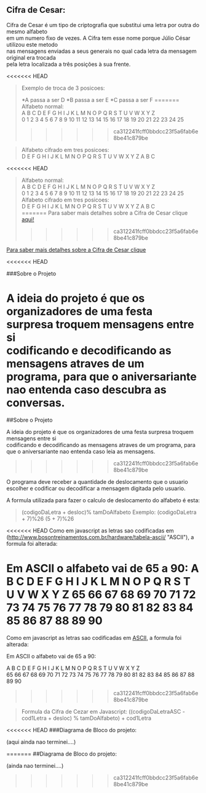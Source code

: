 ## Cifra de Cesar:

Cifra de Cesar é um tipo de criptografia que substitui uma letra por outra do mesmo alfabeto  
em um numero fixo de vezes. A Cifra tem esse nome porque Júlio César utilizou este metodo   
nas mensagens enviadas a seus generais no qual cada letra da mensagem original era trocada     
pela letra localizada a três posições à sua frente.

<<<<<<< HEAD
>Exemplo de troca de 3 posicoes:  
>
>*A passa a ser D
>*B passa a ser E
>*C passa a ser F
=======
>Alfabeto normal:   
>A B C D E F G H I J  K  L  M  N  O  P  Q  R  S  T  U  V  W  X  Y  Z  
>0 1 2 3 4 5 6 7 8 9  10 11 12 13 14 15 16 17 18 19 20 21 22 23 24 25  
>>>>>>> ca312241fcff0bbdcc23f5a6fab6e8be41c879be

>Alfabeto cifrado em tres posicoes:  
>D E F G H I J K L M  N  O  P  Q  R  S  T  U  V  W  X  Y  Z  A  B  C  

<<<<<<< HEAD
>Alfabeto normal:   
>A B C D E F G H I J  K  L  M  N  O  P  Q  R  S  T  U  V  W  X  Y  Z  
>0 1 2 3 4 5 6 7 8 9  10 11 12 13 14 15 16 17 18 19 20 21 22 23 24 25  
>Alfabeto cifrado em tres posicoes:  
>D E F G H I J K L M  N  O  P  Q  R  S  T  U  V  W  X  Y  Z  A  B  C  
=======
Para saber mais detalhes sobre a Cifra de Cesar clique [aqui!](https://pt.wikipedia.org/wiki/Cifra_de_C%C3%A9sar)  
>>>>>>> ca312241fcff0bbdcc23f5a6fab6e8be41c879be

[Para saber mais detalhes sobre a Cifra de Cesar clique](https://pt.wikipedia.org/wiki/Cifra_de_C%C3%A9sar " aqui!")  

<<<<<<< HEAD

###Sobre o Projeto

A ideia do projeto é que os organizadores de uma festa surpresa troquem mensagens entre si   
codificando e decodificando as mensagens atraves de um programa, para que o aniversariante 
nao entenda caso descubra as conversas. 
=======
##Sobre o Projeto  

A ideia do projeto é que os organizadores de uma festa surpresa troquem mensagens entre si   
codificando e decodificando as mensagens atraves de um programa, para que o aniversariante 
nao entenda caso leia as mensagens. 
>>>>>>> ca312241fcff0bbdcc23f5a6fab6e8be41c879be

O programa deve receber a quantidade de deslocamento que o usuario escolher e codificar ou decodificar a mensagem digitada pelo usuario.

A formula utilizada para fazer o calculo de deslocamento do alfabeto é esta:  

>(codigoDaLetra + desloc)% tamDoAlfabeto
>Exemplo: (codigoDaLetra + 7)%26
>(5 + 7)%26


<<<<<<< HEAD
Como em javascript as letras sao codificadas em (http://www.bosontreinamentos.com.br/hardware/tabela-ascii/ "ASCII"), a formula foi alterada:
    
    
Em ASCII o alfabeto vai de 65 a 90:
A  B  C  D  E  F  G  H  I  J  K  L  M  N  O  P  Q  R  S  T  U  V  W  X  Y  Z
65 66 67 68 69 70 71 72 73 74 75 76 77 78 79 80 81 82 83 84 85 86 87 88 89 90
=======
Como em javascript as letras sao codificadas em [ASCII](http://www.bosontreinamentos.com.br/hardware/tabela-ascii/), a formula foi alterada:
    
    
Em ASCII o alfabeto vai de 65 a 90:  

A  B  C  D  E  F  G  H  I  J  K  L  M  N  O  P  Q  R  S  T  U  V  W  X  Y  Z  
65 66 67 68 69 70 71 72 73 74 75 76 77 78 79 80 81 82 83 84 85 86 87 88 89 90  
>>>>>>> ca312241fcff0bbdcc23f5a6fab6e8be41c879be

>Formula da Cifra de Cezar em Javascript:
>((codigoDaLetraASC - cod1Letra + desloc) % tamDoAlfabeto) + cod1Letra
  

<<<<<<< HEAD
  ###Diagrama de Bloco do projeto:

  (aqui ainda nao terminei....)



=======
  ##Diagrama de Bloco do projeto:  

  (ainda nao terminei....)
>>>>>>> ca312241fcff0bbdcc23f5a6fab6e8be41c879be
